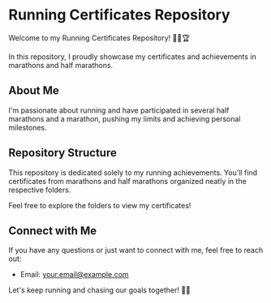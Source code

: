 # Running Certificates Repository

Welcome to my Running Certificates Repository! 🏃‍♂️🏆

In this repository, I proudly showcase my certificates and achievements in marathons and half marathons.

## About Me

I'm passionate about running and have participated in several half marathons and a marathon, pushing my limits and achieving personal milestones.

## Repository Structure

This repository is dedicated solely to my running achievements. You'll find certificates from marathons and half marathons organized neatly in the respective folders.

Feel free to explore the folders to view my certificates!

## Connect with Me

If you have any questions or just want to connect with me, feel free to reach out:

- Email: [your.email@example.com](mailto:your.email@example.com)

Let's keep running and chasing our goals together! 🏅👟
